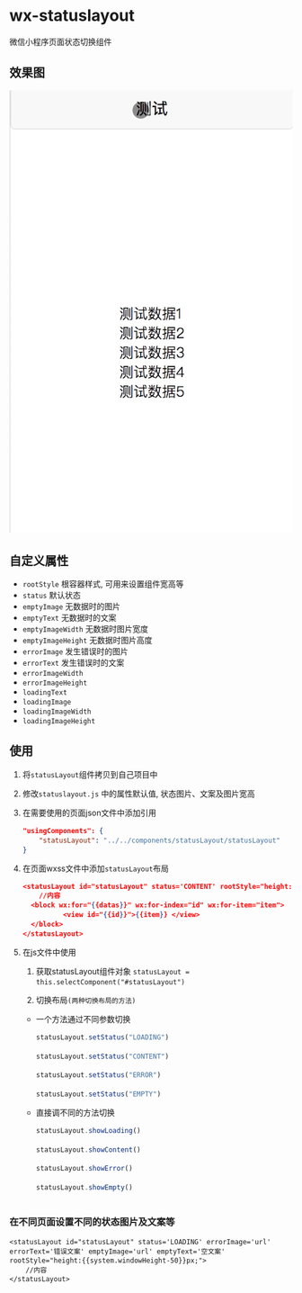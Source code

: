 # wx-statuslayout
微信小程序页面状态切换组件

## 效果图

![](https://raw.githubusercontent.com/ZzjBeatYou/wx-statuslayout/4b84a5513cf5e9a810cc56d322c29830b39b4fdb/preview/preview.gif)

## 自定义属性
- `rootStyle` 根容器样式, 可用来设置组件宽高等
- `status` 默认状态
- `emptyImage` 无数据时的图片
- `emptyText` 无数据时的文案
- `emptyImageWidth` 无数据时图片宽度
- `emptyImageHeight` 无数据时图片高度
- `errorImage` 发生错误时的图片
- `errorText` 发生错误时的文案
- `errorImageWidth`
- `errorImageHeight`
- `loadingText`
- `loadingImage`
- `loadingImageWidth`
- `loadingImageHeight`

## 使用
1. 将`statusLayout`组件拷贝到自己项目中
2. 修改`statuslayout.js` 中的属性默认值, 状态图片、文案及图片宽高
3. 在需要使用的页面json文件中添加引用
    ``` json
    "usingComponents": {
        "statusLayout": "../../components/statusLayout/statusLayout"
    }
    ```
4. 在页面wxss文件中添加`statusLayout`布局
    ``` json
    <statusLayout id="statusLayout" status='CONTENT' rootStyle="height:{{system.windowHeight-50}}px;">
        //内容
      <block wx:for="{{datas}}" wx:for-index="id" wx:for-item="item">
              <view id="{{id}}">{{item}} </view>
      </block>
    </statusLayout>
    ```

5. 在js文件中使用

    1. 获取statusLayout组件对象 `statusLayout = this.selectComponent("#statusLayout")`
    
    2. 切换布局`(两种切换布局的方法)`

    - 一个方法通过不同参数切换
        ```js
        statusLayout.setStatus("LOADING")

        statusLayout.setStatus("CONTENT")

        statusLayout.setStatus("ERROR")

        statusLayout.setStatus("EMPTY")
        ```
    - 直接调不同的方法切换 
    
        ``` js
        statusLayout.showLoading()
        
        statusLayout.showContent()
            
        statusLayout.showError()
            
        statusLayout.showEmpty()
         
        ```

### 在不同页面设置不同的状态图片及文案等
    <statusLayout id="statusLayout" status='LOADING' errorImage='url' errorText='错误文案' emptyImage='url' emptyText='空文案' rootStyle="height:{{system.windowHeight-50}}px;">
        //内容
    </statusLayout>


